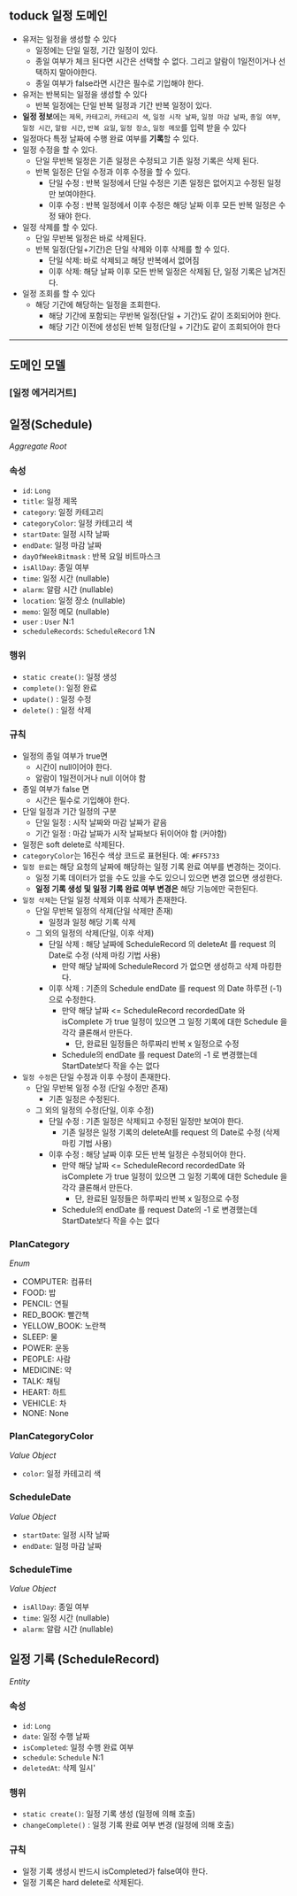 ## toduck 일정 도메인

- 유저는 일정을 생성할 수 있다
    - 일정에는 단일 일정, 기간 일정이 있다.
    - 종일 여부가 체크 된다면 시간은 선택할 수 없다. 그리고 알람이 1일전이거나 선택하지 말아야한다.
    - 종일 여부가 false라면 시간은 필수로 기입해야 한다.
- 유저는 반복되는 일정을 생성할 수 있다
    - 반복 일정에는 단일 반복 일정과 기간 반복 일정이 있다.
- **일정 정보**에는 `제목`, `카테고리`, `카테고리 색`, `일정 시작 날짜`, `일정 마감 날짜`, `종일 여부`, `일정 시간`, `알람 시간`, `반복 요일`, `일정 장소`, `일정 메모`를 입력
  받을 수 있다
- 일정마다 특정 날짜에 수행 완료 여부를 **기록**할 수 있다.
- 일정 수정을 할 수 있다.
    - 단일 무반복 일정은 기존 일정은 수정되고 기존 일정 기록은 삭제 된다.
    - 반복 일정은 단일 수정과 이후 수정을 할 수 있다.
        - 단일 수정 : 반복 일정에서 단일 수정은 기존 일정은 없어지고 수정된 일정만 보여야한다.
        - 이후 수정 : 반복 일정에서 이후 수정은 해당 날짜 이후 모든 반복 일정은 수정 돼야 한다.
- 일정 삭제를 할 수 있다.
    - 단일 무반복 일정은 바로 삭제된다.
    - 반복 일정(단일+기간)은 단일 삭제와 이후 삭제를 할 수 있다.
        - 단일 삭제: 바로 삭제되고 해당 반복에서 없어짐
        - 이후 삭제: 해당 날짜 이후 모든 반복 일정은 삭제됨 단, 일정 기록은 남겨진다.
- 일정 조회를 할 수 있다
    - 해당 기간에 해당하는 일정을 조회한다.
        - 해당 기간에 포함되는 무반복 일정(단일 + 기간)도 같이 조회되어야 한다.
        - 해당 기간 이전에 생성된 반복 일정(단일 + 기간)도 같이 조회되어야 한다

---

## 도메인 모델

### [일정 에거리거트]

## 일정(Schedule)

_Aggregate Root_

### 속성

- `id`: `Long`
- `title`: 일정 제목
- `category`: 일정 카테고리
- `categoryColor`: 일정 카테고리 색
- `startDate`: 일정 시작 날짜
- `endDate`: 일정 마감 날짜
- `dayOfWeekBitmask` : 반복 요일 비트마스크
- `isAllDay`: 종일 여부
- `time`: 일정 시간 (nullable)
- `alarm`: 알람 시간 (nullable)
- `location`: 일정 장소 (nullable)
- `memo`: 일정 메모 (nullable)
- `user` : `User` N:1
- `scheduleRecords`: `ScheduleRecord` 1:N

### 행위

- `static create()`: 일정 생성
- `complete()`: 일정 완료
- `update()` : 일정 수정
- `delete()` : 일정 삭제

### 규칙

- 일정의 종일 여부가 true면
    - 시간이 null이어야 한다.
    - 알람이 1일전이거나 null 이어야 함
- 종일 여부가 false 면
    - 시간은 필수로 기입해야 한다.
- 단일 일정과 기간 일정의 구분
    - 단일 일정 : 시작 날짜와 마감 날짜가 같음
    - 기간 일정 : 마감 날짜가 시작 날짜보다 뒤이어야 함 (커야함)
- 일정은 soft delete로 삭제된다.
- `categoryColor`는 16진수 색상 코드로 표현된다. 예: `#FF5733`
- `일정 완료`는 해당 요청의 날짜에 해당하는 일정 기록 완료 여부를 변경하는 것이다.
    - 일정 기록 데이터가 없을 수도 있을 수도 있으니 있으면 변경 없으면 생성한다.
    - **일정 기록 생성 및 일정 기록 완료 여부 변경은** 해당 기능에만 국한된다.
- `일정 삭제`는 단일 일정 삭제와 이후 삭제가 존재한다.
    - 단일 무반복 일정의 삭제(단일 삭제만 존재)
        - 일정과 일정 해당 기록 삭제
    - 그 외의 일정의 삭제(단일, 이후 삭제)
        - 단일 삭제 : 해당 날짜에 ScheduleRecord 의 deleteAt 를 request 의 Date로 수정 (삭제 마킹 기법 사용)
            - 만약 해당 날짜에 ScheduleRecord 가 없으면 생성하고 삭제 마킹한다.
        - 이후 삭제 : 기존의 Schedule endDate 를 request 의 Date 하루전 (-1)으로 수정한다.
            - 만약 해당 날짜 <= ScheduleRecord recordedDate 와 isComplete 가 true 일정이 있으면 그 일정 기록에 대한 Schedule 을 각각 클론해서 만든다.
                - 단, 완료된 일정들은 하루짜리 반복 x 일정으로 수정
            - Schedule의 endDate 를 request Date의 -1 로 변경했는데 StartDate보다 작을 수는 없다
- `일정 수정`은 단일 수정과 이후 수정이 존재한다.
    - 단일 무반복 일정 수정 (단일 수정만 존재)
        - 기존 일정은 수정된다.
    - 그 외의 일정의 수정(단일, 이후 수정)
        - 단일 수정 : 기존 일정은 삭제되고 수정된 일정만 보여야 한다.
            - 기존 일정은 일정 기록의 deleteAt를 request 의 Date로 수정 (삭제 마킹 기법 사용)
        - 이후 수정 : 해당 날짜 이후 모든 반복 일정은 수정되어야 한다.
            - 만약 해당 날짜 <= ScheduleRecord recordedDate 와 isComplete 가 true 일정이 있으면 그 일정 기록에 대한 Schedule 을 각각 클론해서 만든다.
                - 단, 완료된 일정들은 하루짜리 반복 x 일정으로 수정
            - Schedule의 endDate 를 request Date의 -1 로 변경했는데 StartDate보다 작을 수는 없다

### PlanCategory

_Enum_

- COMPUTER: 컴퓨터
- FOOD: 밥
- PENCIL: 연필
- RED_BOOK: 빨간책
- YELLOW_BOOK: 노란책
- SLEEP: 물
- POWER: 운동
- PEOPLE: 사람
- MEDICINE: 약
- TALK: 채팅
- HEART: 하트
- VEHICLE: 차
- NONE:  None

### PlanCategoryColor

_Value Object_

- `color`: 일정 카테고리 색

### ScheduleDate

_Value Object_

- `startDate`: 일정 시작 날짜
- `endDate`: 일정 마감 날짜

### ScheduleTime

_Value Object_

- `isAllDay`: 종일 여부
- `time`: 일정 시간 (nullable)
- `alarm`: 알람 시간 (nullable)

## 일정 기록 (ScheduleRecord)

_Entity_

### 속성

- `id`: `Long`
- `date`: 일정 수행 날짜
- `isCompleted`: 일정 수행 완료 여부
- `schedule`: `Schedule` N:1
- `deletedAt`: 삭제 일시'

### 행위

- `static create()`: 일정 기록 생성 (일정에 의해 호출)
- `changeComplete()` : 일정 기록 완료 여부 변경 (일정에 의해 호출)

### 규칙

- 일정 기록 생성시 반드시 isCompleted가 false여야 한다.
- 일정 기록은 hard delete로 삭제된다.
